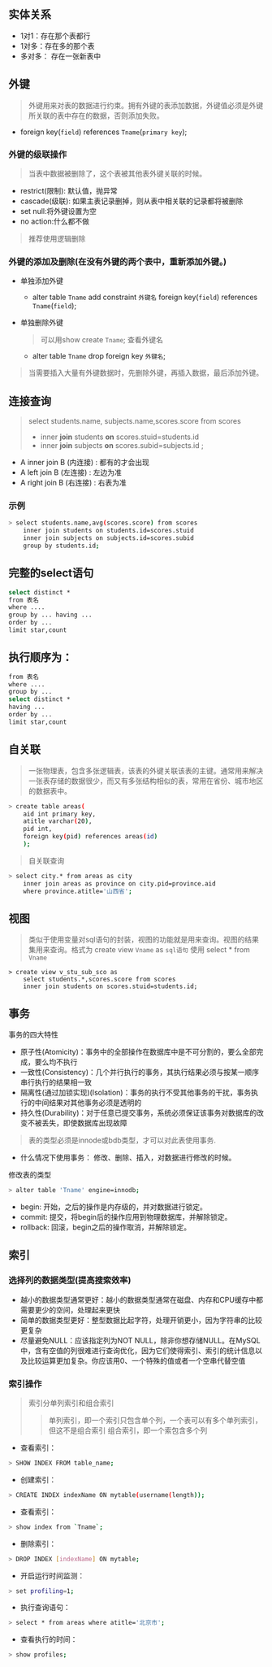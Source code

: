## 实体关系
- 1对1：存在那个表都行
- 1对多：存在多的那个表
- 多对多： 存在一张新表中

## 外键
> 外键用来对表的数据进行约束。拥有外键的表添加数据，外键值必须是外键所关联的表中存在的数据，否则添加失败。
- foreign key(`field`) references `Tname`(`primary key`);
  
### 外键的级联操作
> 当表中数据被删除了，这个表被其他表外键关联的时候。

- restrict(限制): 默认值，抛异常
- cascade(级联): 如果主表记录删掉，则从表中相关联的记录都将被删除
- set null:将外键设置为空
- no action:什么都不做
> 推荐使用逻辑删除

### 外键的添加及删除(在没有外键的两个表中，重新添加外键。)
- 单独添加外键
    - alter table `Tname` add constraint `外键名` foreign key(`field`) references `Tname`(`field`);
- 单独删除外键
    > 可以用show create `Tname`; 查看外键名

    - alter table `Tname` drop foreign key `外键名`;

> 当需要插入大量有外键数据时，先删除外键，再插入数据，最后添加外键。

## 连接查询

> select students.name, subjects.name,scores.score
from scores
> - inner **join** students **on** scores.stuid=students.id
> - inner **join** subjects **on** scores.subid=subjects.id
;

- A inner join B (内连接)	: 都有的才会出现
- A left join B	(左连接)	: 左边为准
- A right join B (右连接)	: 右表为准

### 示例
```bash
> select students.name,avg(scores.score) from scores  
    inner join students on students.id=scores.stuid 
    inner join subjects on subjects.id=scores.subid 
    group by students.id;
```

## 完整的select语句
```bash
select distinct *
from 表名
where ....
group by ... having ...
order by ...
limit star,count
```

## 执行顺序为：
```bash
from 表名
where ....
group by ...
select distinct *
having ...
order by ...
limit star,count
```

## 自关联
> 一张物理表，包含多张逻辑表，该表的外键关联该表的主键。通常用来解决一张表存储的数据很少，而又有多张结构相似的表，常用在省份、城市地区的数据表中。

```bash
> create table areas(
    aid int primary key,
    atitle varchar(20),
    pid int,
    foreign key(pid) references areas(id)
    );
```

> 自关联查询

```bash
> select city.* from areas as city
    inner join areas as province on city.pid=province.aid
    where province.atitle='山西省';
```

## 视图
> 类似于使用变量对sql语句的封装，视图的功能就是用来查询。视图的结果集用来查询。格式为
create view `Vname` as `sql语句`
使用 select * from `Vname`

```
> create view v_stu_sub_sco as
    select students.*,scores.score from scores
    inner join students on scores.stuid=students.id;
```

## 事务

事务的四大特性
- 原子性(Atomicity)：事务中的全部操作在数据库中是不可分割的，要么全部完成，要么均不执行
- 一致性(Consistency)：几个并行执行的事务，其执行结果必须与按某一顺序串行执行的结果相一致
- 隔离性(通过加锁实现)(Isolation)：事务的执行不受其他事务的干扰，事务执行的中间结果对其他事务必须是透明的
- 持久性(Durability)：对于任意已提交事务，系统必须保证该事务对数据库的改变不被丢失，即使数据库出现故障

> 表的类型必须是innode或bdb类型，才可以对此表使用事务.
- 什么情况下使用事务：
修改、删除、插入，对数据进行修改的时候。

修改表的类型
```bash
> alter table 'Tname' engine=innodb;
```

- begin: 开始，之后的操作是内存级的，并对数据进行锁定。
- commit: 提交，将begin后的操作应用到物理数据库，并解除锁定。
- rollback: 回滚，begin之后的操作取消，并解除锁定。

## 索引
### 选择列的数据类型(提高搜索效率)
- 越小的数据类型通常更好：越小的数据类型通常在磁盘、内存和CPU缓存中都需要更少的空间，处理起来更快
- 简单的数据类型更好：整型数据比起字符，处理开销更小，因为字符串的比较更复杂
- 尽量避免NULL：应该指定列为NOT NULL，除非你想存储NULL。在MySQL中，含有空值的列很难进行查询优化，因为它们使得索引、索引的统计信息以及比较运算更加复杂。你应该用0、一个特殊的值或者一个空串代替空值

### 索引操作
> 索引分单列索引和组合索引
>> 单列索引，即一个索引只包含单个列，一个表可以有多个单列索引，但这不是组合索引
>> 组合索引，即一个索包含多个列

- 查看索引：
```bash
> SHOW INDEX FROM table_name;
```

- 创建索引：
```bash
> CREATE INDEX indexName ON mytable(username(length));
```

- 查看索引：
```bash
> show index from `Tname`;
```

- 删除索引：
```bash
> DROP INDEX [indexName] ON mytable;
```

- 开启运行时间监测：
```bash
> set profiling=1;
```

- 执行查询语句：
```bash
> select * from areas where atitle='北京市';
```

- 查看执行的时间：
```bash
> show profiles;
```
